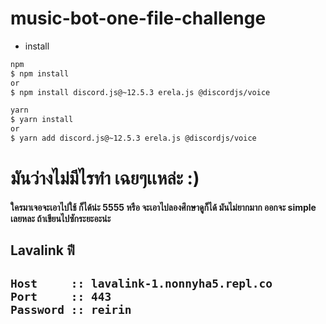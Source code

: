  # music-bot-one-file-challenge
 
 - install 
```bash
npm
$ npm install 
or
$ npm install discord.js@~12.5.3 erela.js @discordjs/voice 
```
```bash
yarn
$ yarn install 
or
$ yarn add discord.js@~12.5.3 erela.js @discordjs/voice 
```

<h1> มันว่างไม่มีไรทำ เฉยๆเเหล่ะ :)</h1>

<h4>
ใครมาเจอจะเอาไปใช้ ก็ได้น่ะ 5555
หรือ จะเอาไปลองศึกษาดูก็ได้ มันไม่ยากมาก
 ออกจะ simple เลยหละ ถ้าเขียนไปซักระยะอะน่ะ
</h4>


<h2>Lavalink ฟี<h2>
 
```asciidoc
Host     :: lavalink-1.nonnyha5.repl.co
Port     :: 443
Password :: reirin
```

